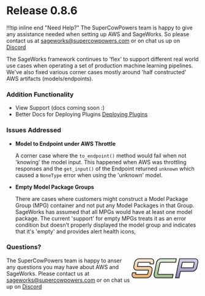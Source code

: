 # Release 0.8.6

!!!tip inline end "Need Help?"
    The SuperCowPowers team is happy to give any assistance needed when setting up AWS and SageWorks. So please contact us at [sageworks@supercowpowers.com](mailto:sageworks@supercowpowers.com) or on chat us up on [Discord](https://discord.gg/WHAJuz8sw8) 

The SageWorks framework continues to 'flex' to support different real world use cases when operating a set of production machine learning pipelines. We've also fixed various corner cases mostly around 'half constructed' AWS artifacts (models/endpoints).



### Addition Functionality
- View Support (docs coming soon :)
- Better Docs for Deploying Plugins [Deploying Plugins](../admin/dashboard_with_plugins.md)

### Issues Addressed
- **Model to Endpoint under AWS Throttle**

    A corner case where the `to_endpoint()` method would fail when not 'knowing' the model input. This happened when AWS was throttling responses and the `get_input()` of the Endpoint returned `unknown` which caused a `NoneType` error when using the 'unknown' model.
  
- **Empty Model Package Groups**

    There are cases where customers might construct a Model Package Group (MPG) container and not put any Model Packages in that Group. SageWorks has assumed that all MPGs would have at least one model package. The current 'support' for empty MPGs treats it as an error condition but doesn't properly displayed the model group and indicates that it's 'empty' and provides alert health icons,
    
### Questions?
<img align="right" src="../../images/scp.png" width="180">

The SuperCowPowers team is happy to anser any questions you may have about AWS and SageWorks. Please contact us at [sageworks@supercowpowers.com](mailto:sageworks@supercowpowers.com) or on chat us up on [Discord](https://discord.gg/WHAJuz8sw8) 


